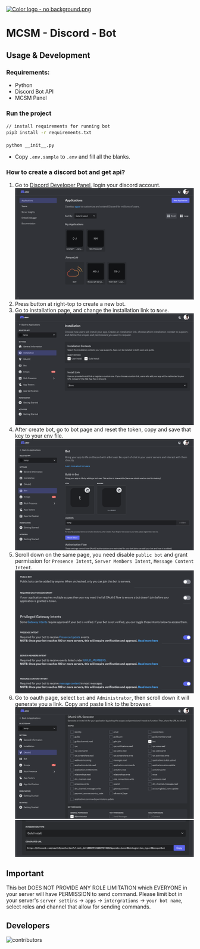 [![Color logo - no background.png](https://pic.awa.ms/f/1/65ed96d8606e6/65ed96d8606e6.png)](https://awa.ms)
# MCSM - Discord - Bot

## Usage & Development

### Requirements:

- Python
- Discord Bot API
- MCSM Panel

### Run the project

```bash
// install requirements for running bot
pip3 install -r requirements.txt

python __init__.py
```

- Copy `.env.sample` to `.env` and fill all the blanks.

### How to create a discord bot and get api?
1. Go to [Discord Developer Panel](https://discord.com/developers), login your discord account.
![discord developer panel](/images/discord_dev_panel.png)
2. Press button at right-top to create a new bot.
3. Go to installation page, and change the installation link to `None`.
![Installation](/images/installation.png)
4. After create bot, go to bot page and reset the token, copy and save that key to your env file.
![oauth](/images/bot_page.png)
5. Scroll down on the same page, you need disable `public bot` and grant permission for `Presence Intent`, `Server Members Intent`, `Message Content Intent`.
![privileges](/images/privileges.png)
6. Go to oauth page, select `bot` and `Administrator`, then scroll down it will generate you a link. Copy and paste link to the browser.
![oauth](/images/oauth1.png)
![oauth](/images/oauth2.png)

## Important

This bot DOES NOT PROVIDE ANY ROLE LIMITATION which EVERYONE in your server will have PERMISSION to send command. Please limit bot in your server's `server settins` -> `apps` -> `intergrations` -> `your bot name`, select roles and channel that allow for sending commands.

## Developers

![contributors](https://contrib.rocks/image?repo=JianyueLab-Official/MCSM-Discord-Bot)